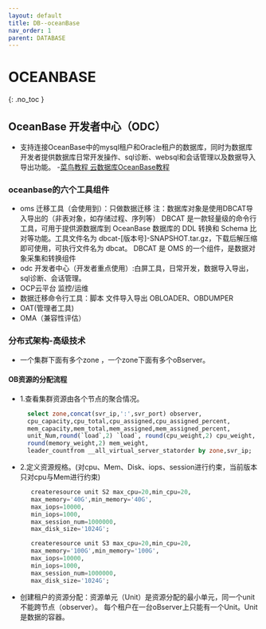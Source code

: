 ```yaml
---
layout: default
title: DB--oceanBase
nav_order: 1
parent: DATABASE
---
```


# OCEANBASE
{: .no_toc }

## OceanBase 开发者中心（ODC）
- 支持连接OceanBase中的mysql租户和Oracle租户的数据库，同时为数据库开发者提供数据库日常开发操作、sql诊断、websql和会话管理以及数据导入导出功能。
-[菜鸟教程 云数据库OceanBase教程](https://www.w3cschool.cn/oceanbase/oceanbase-gu1e3fsx.html)
### oceanbase的六个工具组件
- oms 迁移工具（会使用到）：只做数据迁移  注：数据库对象是使用DBCAT导入导出的（非表对象，如存储过程、序列等）
DBCAT 是一款轻量级的命令行工具，可用于提供源数据库到 OceanBase 数据库的 DDL 转换和 Schema 比对等功能。工具文件名为 dbcat-[版本号]-SNAPSHOT.tar.gz，下载后解压缩即可使用，可执行文件名为 dbcat。
DBCAT 是 OMS 的一个组件，是数据对象采集和转换组件
- odc 开发者中心（开发者重点使用）:白屏工具，日常开发，数据导入导出，sql诊断、会话管理。
- OCP云平台 监控/运维
- 数据迁移命令行工具：脚本  文件导入导出 OBLOADER、OBDUMPER
- OAT(管理者工具)
- OMA（兼容性评估）


### 分布式架构-高级技术
- 一个集群下面有多个zone ，一个zone下面有多个oBserver。   
#### OB资源的分配流程
- 1.查看集群资源由各个节点的聚合情况。 
     ````sql
       select zone,concat(svr_ip,':',svr_port) observer, 
       cpu_capacity,cpu_total,cpu_assigned,cpu_assigned_percent,
       mem_capacity,mem_total,mem_assigned,mem_assigned_percent,
       unit_Num,round(`load`,2) `load`, round(cpu_weight,2) cpu_weight, 
       round(memory_weight,2) mem_weight, 
       leader_countfrom __all_virtual_server_statorder by zone,svr_ip;
     ````
- 2.定义资源规格。(对cpu、Mem、Disk、iops、session进行约束，当前版本只对cpu与Mem进行约束)
     ````sql
        createresource unit S2 max_cpu=20,min_cpu=20,
        max_memory='40G',min_memory='40G',
        max_iops=10000,
        min_iops=1000,
        max_session_num=1000000,
        max_disk_size='1024G';
     ````
     ````sql
        createresource unit S3 max_cpu=20,min_cpu=20,
        max_memory='100G',min_memory='100G',
        max_iops=10000,
        min_iops=1000,
        max_session_num=1000000,
        max_disk_size='1024G';
     ````
  
- 创建租户的资源分配：资源单元（Unit）是资源分配的最小单元，同一个unit不能跨节点（observer）。
        每个租户在一台oBserver上只能有一个Unit。Unit是数据的容器。
  